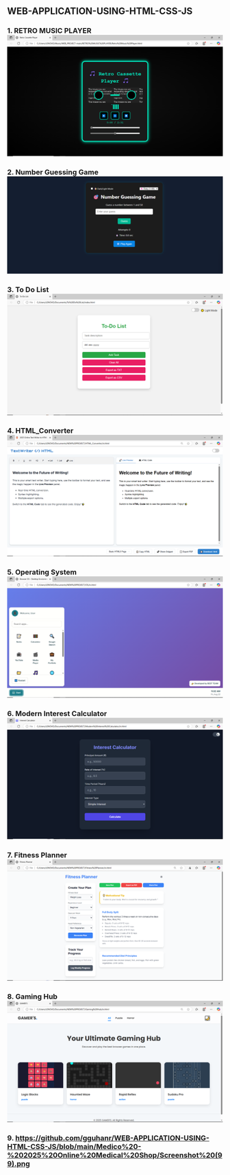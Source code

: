 ## WEB-APPLICATION-USING-HTML-CSS-JS 
### 1. RETRO MUSIC PLAYER ![Image Alt ](https://github.com/gguhanr/WEB-APPLICATION-USING-HTML-CSS-JS/blob/main/RETRO%20MUSIC%20PLAYER/Screenshot%20(78).png)
### 2. Number Guessing Game ![Image Alt ](https://github.com/gguhanr/WEB-APPLICATION-USING-HTML-CSS-JS/blob/913b765cfae0679d61500f95b0b2a9c111a285b3/Number%20Guessing%20Game/Screenshot%202025-07-02%20225148.png)
### 3. To Do List ![Image Alt ](https://github.com/gguhanr/WEB-APPLICATION-USING-HTML-CSS-JS/blob/main/To%20Do%20List/Screenshot%20(47).png)
### 4. HTML_Converter ![Image Alt ](https://github.com/gguhanr/WEB-APPLICATION-USING-HTML-CSS-JS/blob/main/HTML_Converter/Screenshot%20(75).png)
### 5. Operating System ![Image Alt ](https://github.com/gguhanr/WEB-APPLICATION-USING-HTML-CSS-JS/blob/main/OS/Screenshot%20(77).png)
### 6. Modern Interest Calculator  ![Image Alt ](https://github.com/gguhanr/WEB-APPLICATION-USING-HTML-CSS-JS/blob/main/Modern%20Interest%20Calculator/Screenshot%20(92).png)
### 7. Fitness Planner ![Image Alt ](https://github.com/gguhanr/WEB-APPLICATION-USING-HTML-CSS-JS/blob/main/Fitness%20Planner/Screenshot%20(94).png)
### 8. Gaming Hub ![Image Alt ](https://github.com/gguhanr/WEB-APPLICATION-USING-HTML-CSS-JS/blob/main/Gaming%20Hub/Screenshot%20(95).png)
### 9. https://github.com/gguhanr/WEB-APPLICATION-USING-HTML-CSS-JS/blob/main/Medico%20-%202025%20Online%20Medical%20Shop/Screenshot%20(99).png
